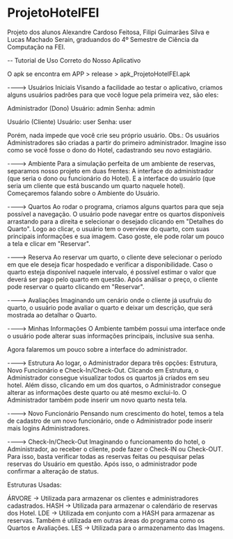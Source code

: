 # ProjetoHotelFEI
Projeto dos alunos Alexandre Cardoso Feitosa, Filipi Guimarães Silva e Lucas Machado Serain, graduandos do 4º Semestre de Ciência da Computação na FEI.

-- Tutorial de Uso Correto do Nosso Aplicativo

O apk se encontra em APP > release > apk_ProjetoHotelFEI.apk

----> Usuários Iniciais
Visando a facilidade ao testar o aplicativo, criamos alguns usuários padrões para que você logue
pela primeira vez, são eles:

Administrador (Dono)
Usuário: admin
Senha: admin

Usuário (Cliente)
Usuário: user
Senha: user

Porém, nada impede que você crie seu próprio usuário. 
Obs.: Os usuários Administradores são criadas a partir do primeiro administrador.
Imagine isso como se você fosse o dono do Hotel, cadastrando seu novo estagiário.

----> Ambiente
Para a simulação perfeita de um ambiente de reservas, separamos nosso projeto em duas frentes:
A interface do administrador (que seria o dono ou funcionário do Hotel).
E a interface do usuário (que seria um cliente que está buscando um quarto naquele hotel).
Começaremos falando sobre o Ambiente do Usuário.

----> Quartos
Ao rodar o programa, criamos alguns quartos para que seja possível a navegação.
O usuário pode navegar entre os quartos disponíveis arrastando para a direita e selecionar o desejado clicando em "Detalhes do Quarto".
Logo ao clicar, o usuário tem o overview do quarto, com suas principais informações e sua imagem.
Caso goste, ele pode rolar um pouco a tela e clicar em "Reservar".

----> Reserva
Ao reservar um quarto, o cliente deve selecionar o período em que ele deseja ficar hospedado e verificar a disponibilidade.
Caso o quarto esteja disponível naquele intervalo, é possível estimar o valor que deverá ser pago pelo quarto em questão.
Após análisar o preço, o cliente pode reservar o quarto clicando em "Reservar".

----> Avaliações
Imaginando um cenário onde o cliente já usufruiu do quarto, o usuário pode avaliar o quarto e deixar um descrição, que será mostrada ao detalhar o Quarto.

----> Minhas Informações
O Ambiente também possui uma interface onde o usuário pode alterar suas informações principais, inclusive sua senha.

Agora falaremos um pouco sobre a interface do administrador.

----> Estrutura
Ao logar, o Administrador depara três opções: Estrutura, Novo Funcionário e Check-In/Check-Out.
Clicando em Estrutura, o Administrador consegue visualizar todos os quartos já criados em seu hotel.
Além disso, clicando em um dos quartos, o Administrador consegue alterar as informações deste quarto ou até mesmo exclui-lo.
O Administrador também pode inserir um novo quarto nesta tela.

----> Novo Funcionário
Pensando num crescimento do hotel, temos a tela de cadastro de um novo funcionário, onde o Administrador pode inserir mais logins Administradores.

----> Check-In/Check-Out
Imaginando o funcionamento do hotel, o Administrador, ao receber o cliente, pode fazer o Check-IN ou Check-OUT.
Para isso, basta verificar todas as reservas feitas ou pesquisar pelas reservas do Usuário em questão.
Após isso, o administrador pode confirmar a alteração de status.


Estruturas Usadas:

ÁRVORE -> Utilizada para armazenar os clientes e administradores cadastrados.
HASH -> Utilizada para armazenar o calendário de reservas dos Hotel.
LDE -> Utilizada em conjunto com a HASH para armazenar as reservas. Também é utilizada em outras áreas do programa como os Quartos e Avaliações.
LES -> Utilizada para o armazenamento das Imagens.
